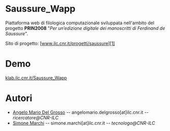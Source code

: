 # Saussure_Wapp
Piattaforma web di filologica computazionale sviluppata nell'ambito del progetto **PRIN2008** "_Per un’edizione digitale dei manoscritti di Ferdinand de Saussure_".

Sito di progetto: [www.ilc.cnr.it/progetti/saussure][1]

# Demo
 [klab.ilc.cnr.it/Saussure_Wapp][2]
# Autori
* [Angelo Mario Del Grosso](https://www.ilc.cnr.it/en/people/angelo-mario-del-grosso/) -- angelomario.delgrosso[at]ilc.cnr.it -- *ricercatore@CNR-ILC*
* [Simone Marchi](https://www.ilc.cnr.it/en/people/simone-marchi/) -- simone.marchi[at]ilc.cnr.it -- *tecnologo@CNR-ILC* 


[1]: https://www.ilc.cnr.it/progetti/saussure/ "Progetto Saussure sul sito del CNR-ILC"
[2]: https://klab.ilc.cnr.it/Saussure_Wapp/ "Demo dell'applicazione web"

